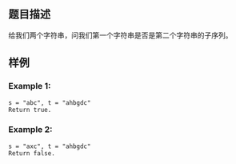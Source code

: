 ## 题目描述

给我们两个字符串，问我们第一个字符串是否是第二个字符串的子序列。



## 样例

### Example 1:

```
s = "abc", t = "ahbgdc" 
Return true.
```

### Example 2:

```
s = "axc", t = "ahbgdc" 
Return false.
```
